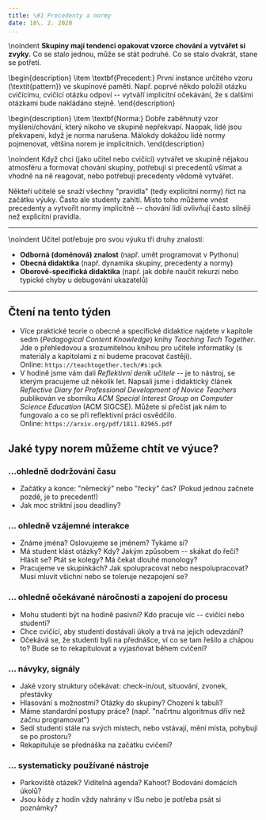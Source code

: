 ```yaml
---
title: \#1 Precedenty a normy
date: 18\. 2. 2020
...
```


\noindent
__Skupiny mají tendenci opakovat vzorce chování a vytvářet si zvyky.__
Co se stalo jednou, může se stát podruhé. Co se stalo dvakrát, stane se potřetí.

\begin{description}
\item \textbf{Precedent:} První instance určitého vzoru (\textit{pattern}) ve skupinové paměti. Např. poprvé někdo položil otázku cvičícímu, cvičící otázku odpoví -- vytváří implicitní očekávání, že s dalšími otázkami bude nakládáno stejně.
\end{description}

\begin{description}
\item \textbf{Norma:} Dobře zaběhnutý vzor myšlení/chování, který nikoho ve skupině nepřekvapí. Naopak, lidé jsou překvapeni, když je norma narušena. Málokdy dokážou lidé normy pojmenovat, většina norem je implicitních.
\end{description}

\noindent
Když chci (jako učitel nebo cvičící) vytvářet ve skupině nějakou atmosféru a formovat chování skupiny, potřebuji si precedentů všímat a vhodně na ně reagovat, nebo potřebuji precedenty vědomě vytvářet.

Někteří učitelé se snaží všechny "pravidla" (tedy explicitní normy) říct na začátku výuky. Často ale studenty zahltí. Místo toho můžeme vnést precedenty a vytvořit normy implicitně -- chování lidí ovlivňují často silněji než explicitní pravidla.

---

\noindent
Učitel potřebuje pro svou výuku tři druhy znalostí:

* __Odborná (doménová) znalost__ (např. umět programovat v Pythonu)
* __Obecná didaktika__ (např. dynamika skupiny, precedenty a normy)
* __Oborově-specifická didaktika__ (např. jak dobře naučit rekurzi nebo typické chyby u debugování ukazatelů)

---

## Čtení na tento týden

* Více praktické teorie o obecné a specifické didaktice najdete v kapitole sedm (_Pedagogical Content Knowledge_) knihy *Teaching Tech Together*. Jde o přehledovou a srozumitelnou knihou pro učitele informatiky (s materiály a kapitolami z ní budeme pracovat častěji).  
Online: ``https://teachtogether.tech/#s:pck``
* V hodině jsme vám dali _Reflektivní deník učitele_ -- je to nástroj, se kterým pracujeme už několik let. Napsali jsme i didaktický článek *Reflective Diary for Professional Development of Novice Teachers* publikován ve sborníku _ACM Special Interest Group on Computer Science Education_ (ACM SIGCSE). Můžete si přečíst jak nám to fungovalo a co se při reflektivní práci osvědčilo.  
Online: ``https://arxiv.org/pdf/1811.02965.pdf``

## Jaké typy norem můžeme chtít ve výuce?

### ...ohledně dodržování času

* Začátky a konce: "německý" nebo "řecký" čas? (Pokud jednou začnete pozdě, je to precedent!)
* Jak moc striktní jsou deadliny?

### ... ohledně vzájemné interakce

* Známe jména? Oslovujeme se jménem? Tykáme si?
* Má student klást otázky? Kdy? Jakým způsobem -- skákat do řeči? Hlásit se? Ptát se kolegy? Má čekat dlouhé monology?
* Pracujeme ve skupinkách? Jak spolupracovat nebo nespolupracovat? Musí mluvit všichni nebo se toleruje nezapojení se?

### ... ohledně očekávané náročnosti a zapojení do procesu

* Mohu studenti být na hodině pasivní? Kdo pracuje víc -- cvičící nebo studenti?
* Chce cvičící, aby studenti dostávali úkoly a trvá na jejich odevzdání?
* Očekává se, že studenti byli na přednášce, ví co se tam řešilo a chápou to? Bude se to rekapitulovat a vyjasňovat během cvičení?

### ... návyky, signály

* Jaké vzory struktury očekávat: check-in/out, situování, zvonek, přestávky
* Hlasování s možnostmi? Otázky do skupiny? Chození k tabuli?
* Máme standardní postupy práce? (např. "načrtnu algoritmus dřív než začnu programovat")
* Sedí studenti stále na svých místech, nebo vstávají, mění místa, pohybují se po prostoru?
* Rekapituluje se přednáška na začátku cvičení?

### ... systematicky používané nástroje

* Parkoviště otázek? Viditelná agenda? Kahoot? Bodování domácích úkolů?
* Jsou kódy z hodin vždy nahrány v ISu nebo je potřeba psát si poznámky?
